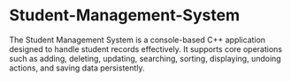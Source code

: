 # Student-Management-System
The Student Management System is a console-based C++ application designed to handle student records effectively. It supports core operations such as adding, deleting, updating, searching, sorting, displaying, undoing actions, and saving data persistently. 
